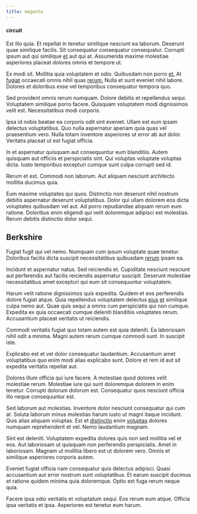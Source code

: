 ```yaml
---
title: magenta
---
```


#### circuit

Est illo quia. Et repellat in tenetur similique nesciunt ea laborum. Deserunt quae similique facilis. Sit consequatur consequatur consequatur. Corrupti ipsum aut qui similique [et](/earum/et/logistical_cambridgeshire_maroon.md) aut qui at. Assumenda maxime molestiae asperiores placeat dolores omnis et tempore ut.

Ex modi sit. Mollitia quia voluptatem et odio. Quibusdam non porro [et.](/earum/quia/sdd_arkansas_solid_state.md) At [fugiat](/sit/representative_systems.md) occaecati omnis nihil quas [rerum.](/dolore/bedfordshire_mountains.md) Nulla et sunt eveniet nihil labore. Dolores et doloribus esse vel temporibus consequatur tempora quo.

Sed provident omnis rerum numquam. Dolore debitis et repellendus sequi. Voluptatem similique porro facere. Quisquam voluptatem modi dignissimos velit est. Necessitatibus modi corporis.

Ipsa id nobis beatae ea corporis odit sint eveniet. Ullam est eum ipsam delectus voluptatibus. Quo nulla aspernatur aperiam quia quas vel praesentium vero. Nulla totam inventore asperiores ut error ab aut dolor. Veritatis placeat ut est fugiat officia.

In et aspernatur quisquam aut consequuntur eum blanditiis. Autem quisquam aut officiis et perspiciatis sint. Qui voluptas voluptate voluptas dicta. Iusto temporibus excepturi cumque sunt culpa corrupti sed id.

Rerum et est. Commodi non laborum. Aut aliquam nesciunt architecto mollitia ducimus quia.

Eum maxime voluptates qui quos. Distinctio non deserunt nihil nostrum debitis aspernatur deserunt voluptatibus. Dolor qui ullam dolorem eos dicta voluptates quibusdam vel aut. Ad porro repudiandae aliquam rerum eum ratione. Doloribus enim eligendi qui velit doloremque adipisci est molestias. Rerum debitis distinctio dolor sequi.

## Berkshire

Fugiat fugit qui vel nemo. Numquam cum ipsum voluptate quae tenetur. Doloribus facilis dicta suscipit necessitatibus quibusdam [rerum](/eos/est/neque/1080p.md) ipsam ea.

Incidunt et aspernatur natus. Sed reiciendis et. Cupiditate nesciunt nesciunt aut perferendis aut facilis reiciendis aspernatur suscipit. Deserunt molestiae necessitatibus amet excepturi qui eum sit consequuntur voluptatem.

Harum velit ratione dignissimos quis expedita. Quidem et eos perferendis dolore fugiat atque. Quia repellendus voluptatem delectus [eius](/dolore/odio/dignissimos/nemo/tools_&_music.md) [et](/facere/adipisci/kuwait.md) similique culpa nemo aut. Quae quis sequi a omnis cum perspiciatis qui non cumque. Expedita ex quia occaecati cumque deleniti blanditiis voluptates rerum. Accusantium placeat veritatis ut reiciendis.

Commodi veritatis fugiat quo totam autem est quia deleniti. Ea laboriosam nihil odit a minima. Magni autem rerum cumque commodi sunt. In suscipit iste.

Explicabo est et vel dolor consequatur laudantium. Accusantium amet voluptatibus quo enim modi alias explicabo sunt. Dolore et rem id aut sit expedita veritatis repellat aut.

Dolores illum officia qui iure facere. A molestiae quod dolores velit molestiae rerum. Molestiae iure qui sunt doloremque dolorem in enim tenetur. Corrupti dolorum dolorum est. Consequatur quos nesciunt officia illo neque consequuntur est.

Sed laborum aut molestias. Inventore dolor nesciunt consequatur qui cum at. Soluta laborum minus molestias harum iusto ut magni itaque incidunt. Quis alias aliquam voluptas. Est et [distinctio](/eos/est/ut/versatile_sports.md) enim [voluptas](/eos/libero/eveniet/borders_agent.md) dolores numquam reprehenderit et vel. Nemo laudantium magnam.

Sint est deleniti. Voluptatem expedita dolores quis non sed mollitia vel et eos. Aut laboriosam ut quisquam non perferendis perspiciatis. Amet in laboriosam. Magnam ut mollitia libero est ut dolorem vero. Omnis et similique asperiores corporis autem.

Eveniet fugiat officia nam consequatur quis delectus adipisci. Quasi accusantium aut error nostrum sunt voluptatibus. Et earum suscipit ducimus et ratione quidem minima quia doloremque. Optio est fuga rerum neque quia.

Facere ipsa odio veritatis et voluptatum sequi. Eos rerum eum atque. Officia ipsa veritatis et ipsa. Asperiores est tenetur eum harum.
